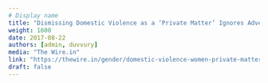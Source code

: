 ```yaml
---
# Display name
title: "Dismissing Domestic Violence as a ‘Private Matter’ Ignores Adverse Impact to the Economy"
weight: 1600
date: 2017-08-22
authors: [admin, duvvury]
media: "The Wire.in"
link: "https://thewire.in/gender/domestic-violence-women-private-matter-economy"
draft: false
---
```


